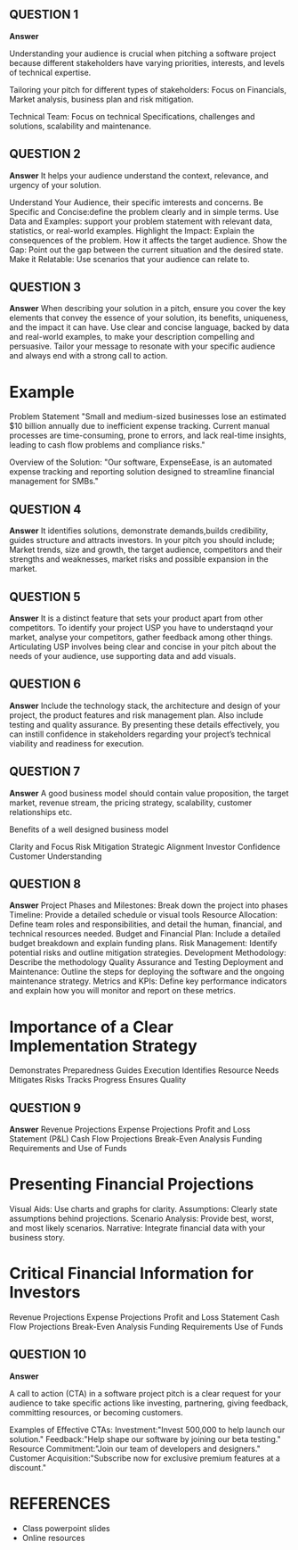 ## QUESTION 1
**Answer**

Understanding your audience is crucial when pitching a software project because different stakeholders have varying priorities, interests, and levels of technical expertise.

Tailoring your pitch for different types of stakeholders:
Focus on Financials, Market analysis, business plan and risk mitigation.

Technical Team:
Focus on technical Specifications, challenges and solutions, scalability and maintenance.

## QUESTION 2

**Answer**
 It helps your audience understand the context, relevance, and urgency of your solution. 

 Understand Your Audience, their specific imterests and concerns.
 Be Specific and Concise:define the problem clearly and in simple terms.
 Use Data and Examples: support your problem statement with relevant data, statistics, or real-world examples. 
 Highlight the Impact: Explain the consequences of the problem. How it affects the target audience.
 Show the Gap: Point out the gap between the current situation and the desired state.
 Make it Relatable: Use scenarios that your audience can relate to. 

## QUESTION 3

**Answer**
When describing your solution in a pitch, ensure you cover the key elements that convey the essence of your solution, its benefits, uniqueness, and the impact it can have. Use clear and concise language, backed by data and real-world examples, to make your description compelling and persuasive. Tailor your message to resonate with your specific audience and always end with a strong call to action.

# Example
Problem Statement
"Small and medium-sized businesses lose an estimated $10 billion annually due to inefficient expense tracking. Current manual processes are time-consuming, prone to errors, and lack real-time insights, leading to cash flow problems and compliance risks."

Overview of the Solution:
"Our software, ExpenseEase, is an automated expense tracking and reporting solution designed to streamline financial management for SMBs."
## QUESTION 4
**Answer**
It identifies solutions, demonstrate demands,builds credibility, guides structure and attracts investors.
In your pitch you should include;
Market trends, size and growth, the target audience, competitors and their strengths and weaknesses, market risks and possible expansion in the market.

## QUESTION 5
**Answer**
It is a distinct feature that sets your product apart from other competitors.
To identify your project USP you have to understaqnd your market, analyse your competitors, gather feedback among other things.
Articulating USP involves being clear and concise in your pitch about the needs of your audience, use supporting data and add visuals.

## QUESTION 6
**Answer**
Include the technology stack, the architecture and design of your project, the product features and risk management plan. Also include testing and quality assurance.
By presenting these details effectively, you can instill confidence in stakeholders regarding your project’s technical viability and readiness for execution.


## QUESTION 7
**Answer**
A good business model should contain value proposition, the target market, revenue stream, the pricing strategy, scalability, customer relationships etc.

Benefits of a well designed business model 

Clarity and Focus
Risk Mitigation
Strategic Alignment
Investor Confidence
Customer Understanding

## QUESTION 8
**Answer**
Project Phases and Milestones: Break down the project into phases 
Timeline: Provide a detailed schedule or visual tools 
Resource Allocation: Define team roles and responsibilities, and detail the human, financial, and technical resources needed.
Budget and Financial Plan: Include a detailed budget breakdown and explain funding plans.
Risk Management: Identify potential risks and outline mitigation strategies.
Development Methodology: Describe the methodology 
Quality Assurance and Testing
Deployment and Maintenance: Outline the steps for deploying the software and the ongoing maintenance strategy.
Metrics and KPIs: Define key performance indicators and explain how you will monitor and report on these metrics.

# Importance of a Clear Implementation Strategy
Demonstrates Preparedness
Guides Execution
Identifies Resource Needs
Mitigates Risks
Tracks Progress
Ensures Quality

## QUESTION 9
**Answer**
Revenue Projections
Expense Projections
Profit and Loss Statement (P&L)
Cash Flow Projections
Break-Even Analysis
Funding Requirements and Use of Funds
# Presenting Financial Projections
Visual Aids: Use charts and graphs for clarity.
Assumptions: Clearly state assumptions behind projections.
Scenario Analysis: Provide best, worst, and most likely scenarios.
Narrative: Integrate financial data with your business story.
# Critical Financial Information for Investors
Revenue Projections
Expense Projections
Profit and Loss Statement
Cash Flow Projections
Break-Even Analysis
Funding Requirements
Use of Funds

## QUESTION 10
**Answer**

A call to action (CTA) in a software project pitch is a clear request for your audience to take specific actions like investing, partnering, giving feedback, committing resources, or becoming customers.

Examples of Effective CTAs:
Investment:"Invest 500,000 to help launch our solution."
Feedback:"Help shape our software by joining our beta testing."
Resource Commitment:"Join our team of developers and designers."
Customer Acquisition:"Subscribe now for exclusive premium features at a discount."

# REFERENCES 
* Class powerpoint slides
* Online resources 